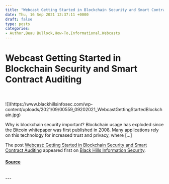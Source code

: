 ```yaml
---
title: "Webcast Getting Started in Blockchain Security and Smart Contract Auditing"
date: Thu, 16 Sep 2021 12:37:11 +0000
draft: false
type: posts
categories: 
- Author,Beau Bullock,How-To,Informational,Webcasts
---
```

# Webcast Getting Started in Blockchain Security and Smart Contract Auditing

<br/>

<br/>
![](https://www.blackhillsinfosec.com/wp-content/uploads/2021/09/00559_09202021_WebcastGettingStartedBlockchain.jpg)

Why is blockchain security important? Blockchain usage has exploded since the Bitcoin whitepaper was first published in 2008. Many applications rely on this technology for increased trust and privacy, where \[…\]

The post [Webcast: Getting Started in Blockchain Security and Smart Contract Auditing](https://www.blackhillsinfosec.com/webcast-getting-started-in-blockchain-security-and-smart-contract-auditing/) appeared first on [Black Hills Information Security](https://www.blackhillsinfosec.com).

#### [Source](https://www.blackhillsinfosec.com/webcast-getting-started-in-blockchain-security-and-smart-contract-auditing/)

<br/>
---

